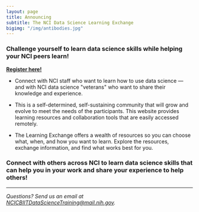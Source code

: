 ```yaml
---
layout: page
title: Announcing 
subtitle: The NCI Data Science Learning Exchange
bigimg: "/img/antibodies.jpg"
---
```


### Challenge yourself to learn data science skills while helping your NCI peers learn!

**[Register here!](http://bit.ly/NCI_datascience_peer2peer)** 


* Connect with NCI staff who want to learn how to use data science — and with NCI data science "veterans" who want to share their knowledge and experience. 

* This is a self-determined, self-sustaining community that will grow and evolve to meet the needs of the participants. This website provides learning resources and collaboration tools that are easily accessed remotely.

* The Learning Exchange offers a wealth of resources so you can choose what, when, and how you want to learn. Explore the resources, exchange information, and find what works best for you.

### Connect with others across NCI to learn data science skills that can help you in your work and share your experience to help others!

---
*Questions? Send us an email at [NCICBIITDataScienceTraining@mail.nih.gov](mailto:NCICBIITDataScienceTraining@mail.nih.gov).*
